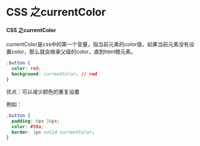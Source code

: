 # CSS 之currentColor

<a name="49b9257c"></a>
#### CSS 之currentColor

currentColor是css中的第一个变量，指当前元素的color值，如果当前元素没有设置color，那么就会继承父级的color，直到html根元素。

```css
.button {
  color: red;
  background: currentColor; // red
}
```

优点：可以减少颜色的重复设置

例如：

```css
.button {
  padding: 6px 16px;
  color: #58a;
  border: 1px solid currentColor;
}
```


